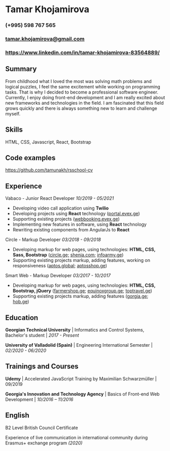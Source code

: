# Tamar Khojamirova

### (+995) 598 767 565

### tamar.khojamirova@gmail.com

### https://www.linkedin.com/in/tamar-khojamirova-83564889/


## Summary

From childhood what I loved the most was solving math problems and logical puzzles, I feel the same excitement while working on programming tasks. That is why I decided to become a professional software engineer. Currently, I enjoy doing front-end development and I am really excited about new frameworks and technologies in the field. I am fascinated that this field grows quickly and there is always something new to learn and challenge myself.


## Skills
HTML, CSS, Javascript, React, Bootstrap


## Code examples
https://github.com/tamunakh/rsschool-cv


## Experience

Vabaco - Junior React Developer *10/2019 - 05/2021*

* Developing video call application using **Twilio**
* Developing projects using **React** technology ([portal.evex.ge](https://portal.evex.ge/authorization))
* Supporting existing projects ([webbooking.evex.ge](https://webbooking.evex.ge/authorization))
* Implementing new features in software, using **React** technology 
* Rewriting existing components from AngularJs to **React**

Circle - Markup Developer *03/2018 - 09/2018*

* Developing markup for web pages, using technologies: **HTML, CSS, Sass, Bootstrap** ([circle.ge;](https://circle.ge/en) [shenia.com;](https://www.shenia.com/ge)  [infoarmy.ge](https://www.infoarmy.ge/ge))
* Supporting existing projects markup, adding features, working on responsiveness ([aptos.global](https://aptos.global/); [aptosshop.ge](https://aptosshop.ge/ge))

Smart Web - Markup Developer *03/2017 - 10/2017*

* Developing markup for web pages, using technologies: **HTML, CSS, Bootstrap, jQuery** ([farmershop.ge](https://farmershop.ge/);  [equinoxgroup.ge](http://equinoxgroup.ge/en/);  [toptravel.ge](https://smartweb.ge/img/portfolio/web/toptravel.jpg))
* Supporting existing projects markup, adding features ([gorgia.ge](https://gorgia.ge/ka/); [hob.ge](http://hob.ge/))


## Education

**Georgian Technical University** | Informatics and Control Systems, Bachelor's student | *2017 - Present*

**University of Valladolid (Spain)**  | Engineering International Semester | *02/2020 - 06/2020*


## Trainings and Courses

**Udemy** | Accelerated JavaScript Training by Maximilian Schwarzmüller | 09/2019

**Georgia's Innovation and Technology Agency** | Basics of Front-end Web Development | *10/2016 – 11/2016*


## English

B2 Level British Council Certificate

Experience of live communication in international community during Erasmus+ exchange program *(2020)*



